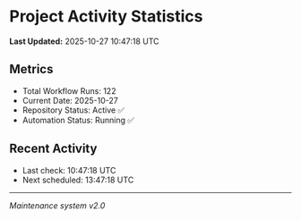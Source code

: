 # Project Activity Statistics

**Last Updated:** 2025-10-27 10:47:18 UTC

## Metrics
- Total Workflow Runs: 122
- Current Date: 2025-10-27
- Repository Status: Active ✅
- Automation Status: Running ✅

## Recent Activity
- Last check: 10:47:18 UTC
- Next scheduled: 13:47:18 UTC

---
*Maintenance system v2.0*
